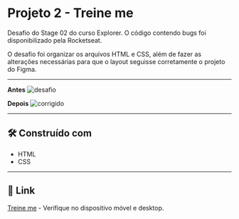 # Projeto 2 - Treine me

Desafio do Stage 02 do curso Explorer. O código contendo bugs foi disponibilizado pela Rocketseat.

O desafio foi organizar os arquivos HTML e CSS, além de fazer as alterações necessárias para que o layout seguisse corretamente o projeto do Figma.

---

**Antes**
![desafio](https://i.ibb.co/59kyb4M/image.png)

**Depois**
![corrigido](https://i.ibb.co/QKbCT0X/image.png)

---

## 🛠️ Construído com

* HTML
* CSS

---
## 📌 Link

[Treine me](https://rocketseat-projeto2-treine-me.vercel.app/) - Verifique no dispositivo móvel e desktop.